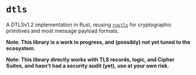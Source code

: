 # `dtls`

A DTLSv1.2 implementation in Rust, reusing [`rustls`](https://github.com/rustls/rustls) for cryptographic primitives and most message payload formats.

**Note: This library is a work in progress, and (possibly) not yet tuned to the ecosystem.**

**Note: This library directly works with TLS records, logic, and Cipher Suites, and hasn't had a security audit (yet), use at your own risk.**
